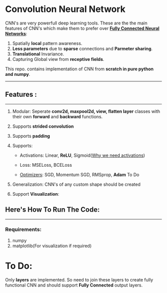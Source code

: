 # Convolution Neural Network

CNN's are very powerfull deep learning tools. These are the the main features of CNN's which make them to prefer over [**Fully Connected Neural Networks**](https://github.com/girishdhegde/nn-lab):

1.  Spatially **local** pattern awareness.
2.  **Less parameters** due to **sparse** connections and **Parmeter sharing**.
3.  **Translational** Invariance.
4.  Capturing Global view from **receptive fields**.

 This repo. contains implementation of CNN from **scratch in pure python and numpy**.
***
## Features :
***

1.  Modular: Seperate **conv2d, maxpool2d, view, flatten layer**  classes with their own **forward** and **backward** functions.
2.  Supports **strided convolution**
3.  Supports **padding**
4.  Supports:
    
    *  Activations: Linear, **ReLU**, Sigmoid([Why we need activations](https://stackoverflow.com/a/63543274/14108734))
    
    *  Loss: MSELoss, BCELoss
    
    *  [Optimizers](https://github.com/girishdhegde/optimizers): SGD, Momentum SGD, RMSprop, **Adam**
To Do
5.  Generalization: CNN's of any custom shape should be created
6.  Support **Visualization**:
 
## Here's How To Run The Code:
***
### Requirements:
1.  numpy
2.  matplotlib(For visualization if required)


# To Do:
Only **layers** are implemented. So need to join these layers to create fully functional CNN and should support **Fully Connected** output layers.
